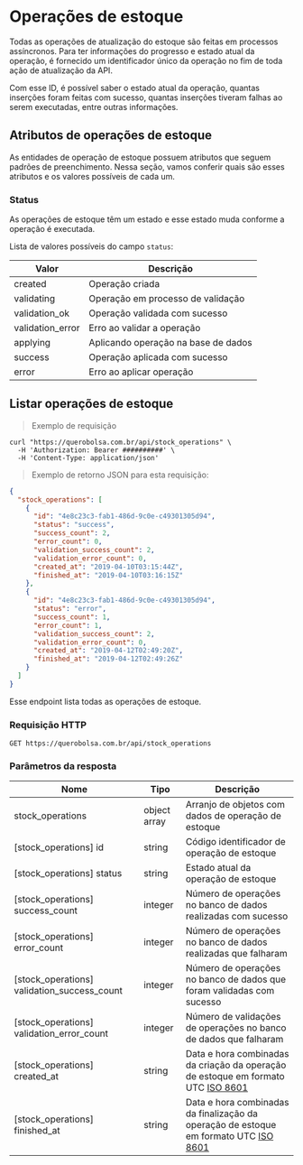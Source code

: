 # Operações de estoque

Todas as operações de atualização do estoque são feitas em processos assíncronos. Para ter informações do progresso e estado atual da operação, é fornecido um identificador único da operação no fim de toda ação de atualização da API.

Com esse ID, é possível saber o estado atual da operação, quantas inserções foram feitas com sucesso, quantas inserções tiveram falhas ao serem executadas, entre outras informações.

## Atributos de operações de estoque

As entidades de operação de estoque possuem atributos que seguem padrões de preenchimento. Nessa seção, vamos conferir quais são esses atributos e os valores possíveis de cada um.

### Status

As operações de estoque têm um estado e esse estado muda conforme a operação é executada.

Lista de valores possíveis do campo `status`:

| Valor | Descrição |
| ----- | --------- |
| created | Operação criada |
| validating | Operação em processo de validação |
| validation_ok | Operação validada com sucesso |
| validation_error | Erro ao validar a operação |
| applying | Aplicando operação na base de dados |
| success | Operação aplicada com sucesso |
| error | Erro ao aplicar operação |

## Listar operações de estoque

> Exemplo de requisição

```shell
curl "https://querobolsa.com.br/api/stock_operations" \
  -H 'Authorization: Bearer ##########' \
  -H 'Content-Type: application/json'
```

> Exemplo de retorno JSON para esta requisição:

```json
{
  "stock_operations": [
    {
      "id": "4e8c23c3-fab1-486d-9c0e-c49301305d94",
      "status": "success",
      "success_count": 2,
      "error_count": 0,
      "validation_success_count": 2,
      "validation_error_count": 0,
      "created_at": "2019-04-10T03:15:44Z",
      "finished_at": "2019-04-10T03:16:15Z"
    },
    {
      "id": "4e8c23c3-fab1-486d-9c0e-c49301305d94",
      "status": "error",
      "success_count": 1,
      "error_count": 1,
      "validation_success_count": 2,
      "validation_error_count": 0,
      "created_at": "2019-04-12T02:49:20Z",
      "finished_at": "2019-04-12T02:49:26Z"
    }
  ]
}
```

Esse endpoint lista todas as operações de estoque.

### Requisição HTTP

`GET https://querobolsa.com.br/api/stock_operations`

### Parâmetros da resposta

| Nome | Tipo | Descrição |
| ---- | ---- | --------- |
| stock_operations | object array | Arranjo de objetos com dados de operação de estoque |
| [stock_operations] id | string | Código identificador de operação de estoque |
| [stock_operations] status | string | Estado atual da operação de estoque |
| [stock_operations] success_count | integer | Número de operações no banco de dados realizadas com sucesso |
| [stock_operations] error_count | integer | Número de operações no banco de dados realizadas que falharam |
| [stock_operations] validation_success_count | integer | Número de operações no banco de dados que foram validadas com sucesso |
| [stock_operations] validation_error_count | integer | Número de validações de operações no banco de dados que falharam |
| [stock_operations] created_at | string | Data e hora combinadas da criação da operação de estoque em formato UTC [ISO 8601](https://pt.wikipedia.org/wiki/ISO_8601) |
| [stock_operations] finished_at | string | Data e hora combinadas da finalização da operação de estoque em formato UTC [ISO 8601](https://pt.wikipedia.org/wiki/ISO_8601) |
